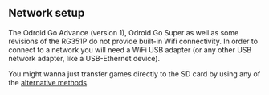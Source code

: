 
## Network setup

The Odroid Go Advance (version 1), Odroid Go Super as well as some revisions of
the RG351P do not provide built-in Wifi connectivity. In order to connect to a
network you will need a WiFi USB adapter (or any other USB network adapter,
like a USB-Ethernet device).

You might wanna just transfer games directly to the SD card by using any
of the [alternative methods](/doc/Accessing-Lakka-filesystem).



